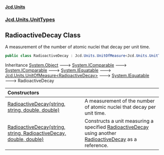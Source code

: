 #### [Jcd.Units](index.md 'index')
### [Jcd.Units.UnitTypes](Jcd.Units.UnitTypes.md 'Jcd.Units.UnitTypes')

## RadioactiveDecay Class

A measurement of the number of atomic nuclei that decay per unit time.

```csharp
public class RadioactiveDecay : Jcd.Units.UnitOfMeasure<Jcd.Units.UnitTypes.RadioactiveDecay>
```

Inheritance [System.Object](https://docs.microsoft.com/en-us/dotnet/api/System.Object 'System.Object') &#129106; [System.IComparable](https://docs.microsoft.com/en-us/dotnet/api/System.IComparable 'System.IComparable') &#129106; [System.IComparable](https://docs.microsoft.com/en-us/dotnet/api/System.IComparable 'System.IComparable') &#129106; [System.IEquatable](https://docs.microsoft.com/en-us/dotnet/api/System.IEquatable 'System.IEquatable') &#129106; [Jcd.Units.UnitOfMeasure&lt;](Jcd.Units.UnitOfMeasure_TUnit_.md 'Jcd.Units.UnitOfMeasure<TUnit>')[RadioactiveDecay](Jcd.Units.UnitTypes.RadioactiveDecay.md 'Jcd.Units.UnitTypes.RadioactiveDecay')[&gt;](Jcd.Units.UnitOfMeasure_TUnit_.md 'Jcd.Units.UnitOfMeasure<TUnit>') &#129106; [System.IEquatable](https://docs.microsoft.com/en-us/dotnet/api/System.IEquatable 'System.IEquatable') &#129106; RadioactiveDecay

| Constructors | |
| :--- | :--- |
| [RadioactiveDecay(string, string, double, double)](Jcd.Units.UnitTypes.RadioactiveDecay.RadioactiveDecay(string,string,double,double).md 'Jcd.Units.UnitTypes.RadioactiveDecay.RadioactiveDecay(string, string, double, double)') | A measurement of the number of atomic nuclei that decay per unit time. |
| [RadioactiveDecay(string, string, RadioactiveDecay, double, double)](Jcd.Units.UnitTypes.RadioactiveDecay.RadioactiveDecay(string,string,Jcd.Units.UnitTypes.RadioactiveDecay,double,double).md 'Jcd.Units.UnitTypes.RadioactiveDecay.RadioactiveDecay(string, string, Jcd.Units.UnitTypes.RadioactiveDecay, double, double)') | Constructs a unit measuring a specified [RadioactiveDecay](Jcd.Units.UnitTypes.RadioactiveDecay.md 'Jcd.Units.UnitTypes.RadioactiveDecay') using another [RadioactiveDecay](Jcd.Units.UnitTypes.RadioactiveDecay.md 'Jcd.Units.UnitTypes.RadioactiveDecay') as a reference. |
